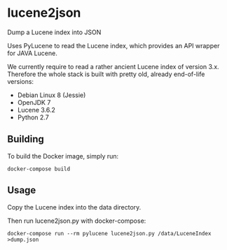 # lucene2json

Dump a Lucene index into JSON

Uses PyLucene to read the Lucene index, which provides an API wrapper for JAVA
Lucene.

We currently require to read a rather ancient Lucene index of version 3.x.
Therefore the whole stack is built with pretty old, already end-of-life versions:

- Debian Linux 8 (Jessie)
- OpenJDK 7
- Lucene 3.6.2
- Python 2.7

## Building

To build the Docker image, simply run:

```
docker-compose build
```

## Usage

Copy the Lucene index into the data directory.

Then run lucene2json.py with docker-compose:

```
docker-compose run --rm pylucene lucene2json.py /data/LuceneIndex >dump.json
```

